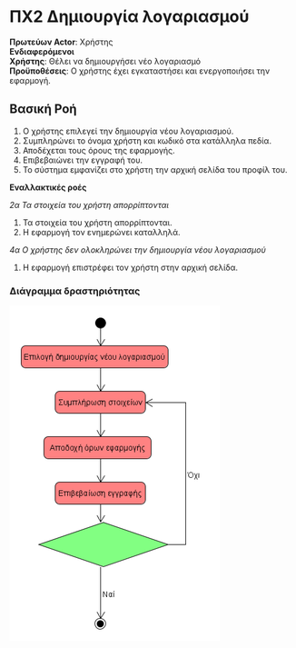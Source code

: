 # ΠΧ2 Δημιουργία λογαριασμού
**Πρωτεύων Actor**: Χρήστης   
**Ενδιαφερόμενοι**  
**Χρήστης**: Θέλει να δημιουργήσει νέο λογαριασμό  
**Προϋποθέσεις**: Ο χρήστης έχει εγκαταστήσει και ενεργοποιήσει την εφαρμογή.  
## Βασική Ροή
1. Ο χρήστης επιλεγεί την δημιουργία νέου λογαριασμού. 
2. Συμπληρώνει το όνομα χρήστη και κωδικό στα κατάλληλα πεδία. 
3. Αποδέχεται τους όρους της εφαρμογής. 
4. Επιβεβαιώνει την εγγραφή του.
5. Το σύστημα εμφανίζει στο χρήστη την αρχική σελίδα του προφίλ του.

**Εναλλακτικές ροές**

*2α Τα στοιχεία του χρήστη απορρίπτονται*
1. Τα στοιχεία του χρήστη απορρίπτονται.
2. Η εφαρμογή τον ενημερώνει καταλληλά.  

*4α Ο χρήστης δεν ολοκληρώνει την δημιουργία νέου λογαριασμού*
1. Η εφαρμογή επιστρέφει τον χρήστη στην αρχική σελίδα.


### Διάγραμμα δραστηριότητας
![](uml/requirements/account_creation_activity_diagram.png)



